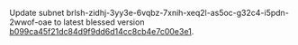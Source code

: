 Update subnet brlsh-zidhj-3yy3e-6vqbz-7xnih-xeq2l-as5oc-g32c4-i5pdn-2wwof-oae to latest blessed version [b099ca45f21dc84d9f9dd6d14cc8cb4e7c00e3e1](https://dashboard.internetcomputer.org/proposal/23633).
